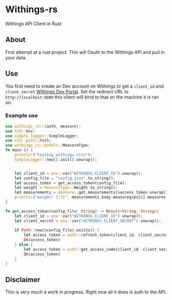 # Withings-rs
Withings API Client in Rust

## About
First attempt at a rust project. This will Oauth to the Withings API and pull in your data.

## Use
You first need to create an Dev account on Withings to get a `client_id` and `client_secret` [Withings Dev Portal](https://developer.withings.com). Set the redirect URL to `http://localhost:8888` this client will bind to that on the machine it is ran on.

### Example use

```rust
use withings_rs::{auth, measure};
use std::env;
use simple_logger::SimpleLogger;
use std::path::Path;
use withings_rs::models::MeasureType;
fn main () {
    println!("testing withings-rs\n");
    SimpleLogger::new().init().unwrap();


    let client_id = env::var("WITHINGS_CLIENT_ID").unwrap();
    let config_file = "config.json".to_string();
    let access_token = get_access_token(config_file);
    let weight = MeasureType::Weight.to_string();
    let measurements = measure::get_measurements(&access_token.unwrap().to_string(), &client_id, "1", &weight, None, None, None, Some("1706108118")).unwrap();
    println!("weight: {:?}", measurements.body.measuregrps[0].measures[0].value);
}

fn get_access_token(config_file: String) -> Result<String, String>{
    let client_id = env::var("WITHINGS_CLIENT_ID").unwrap();
    let client_secret = env::var("WITHINGS_CLIENT_SECRET").unwrap();
    
    if Path::new(&config_file).exists() {
        let access_token = auth::refresh_token(client_id, client_secret);
        Ok(access_token)
    } else {
        let access_token = auth::get_access_code(client_id, client_secret);
        Ok(access_token)
    }
}
```

## Disclaimer
This is very much a work in progress. Right now all it does is auth to the API.